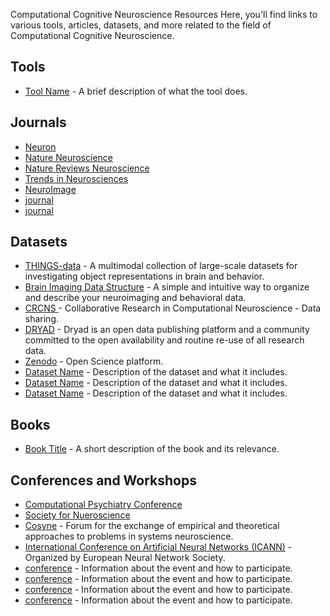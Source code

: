 Computational Cognitive Neuroscience Resources
Here, you'll find links to various tools, articles, datasets, and more related to the field of Computational Cognitive Neuroscience.

## Tools

- [Tool Name](link) - A brief description of what the tool does.

## Journals

- [Neuron](https://www.cell.com/neuron/home) 
- [Nature Neuroscience](https://www.nature.com/neuro/) 
- [Nature Reviews Neuroscience](https://www.nature.com/nrn/) 
- [Trends in Neurosciences](https://www.cell.com/trends/neurosciences/home) 
- [NeuroImage](https://www.sciencedirect.com/journal/neuroimage) 
- [journal](link)
- [journal](link) 

## Datasets

- [THINGS-data](https://plus.figshare.com/collections/THINGS-data_A_multimodal_collection_of_large-scale_datasets_for_investigating_object_representations_in_brain_and_behavior/6161151) - A multimodal collection of large-scale datasets for investigating object representations in brain and behavior.
- [Brain Imaging Data Structure](https://bids.neuroimaging.io/) - A simple and intuitive way to organize and describe your neuroimaging and behavioral data.
- [CRCNS ](https://crcns.org/) - Collaborative Research in Computational Neuroscience - Data sharing.
- [DRYAD](https://datadryad.org/stash) - Dryad is an open data publishing platform and a community committed to the open availability and routine re-use of all research data.
- [Zenodo](https://zenodo.org/) - Open Science platform.
- [Dataset Name](link) - Description of the dataset and what it includes.
- [Dataset Name](link) - Description of the dataset and what it includes.
- [Dataset Name](link) - Description of the dataset and what it includes.

## Books

- [Book Title](link) - A short description of the book and its relevance.

## Conferences and Workshops

- [Computational Psychiatry Conference](https://www.cpconf.org/) 
- [Society for Nueroscience](https://www.sfn.org/meetings) 
- [Cosyne](https://www.cosyne.org/) - Forum for the exchange of empirical and theoretical approaches to problems in systems neuroscience.
- [International Conference on Artificial Neural Networks (ICANN)](https://e-nns.org/icanns/) - Organized by European Neural Network Society.
- [conference](link) - Information about the event and how to participate.
- [conference](link) - Information about the event and how to participate.
- [conference](link) - Information about the event and how to participate.
- [conference](link) - Information about the event and how to participate.

